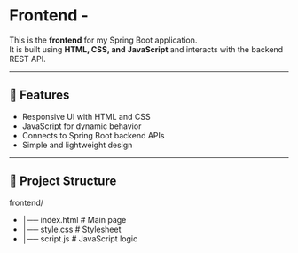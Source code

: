 # Frontend - 

This is the **frontend** for my Spring Boot application.  
It is built using **HTML, CSS, and JavaScript** and interacts with the backend REST API.

---

## 🚀 Features
- Responsive UI with HTML and CSS  
- JavaScript for dynamic behavior  
- Connects to Spring Boot backend APIs  
- Simple and lightweight design  

---

## 📂 Project Structure
frontend/
- │── index.html # Main page
- │── style.css # Stylesheet
- │── script.js # JavaScript logic

